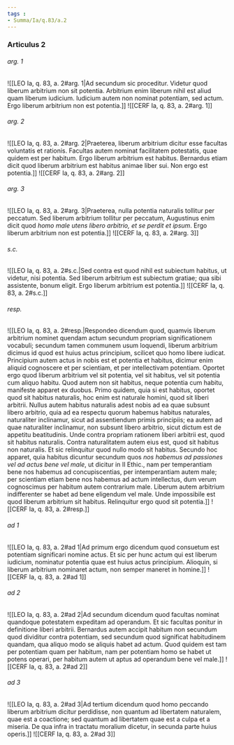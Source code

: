 ```yaml
---
tags : 
- Summa/Ia/q.83/a.2
---
```


### Articulus 2

###### arg. 1
![[LEO Ia, q. 83, a. 2#arg. 1|Ad secundum sic proceditur. Videtur quod liberum arbitrium non sit potentia. Arbitrium enim liberum nihil est aliud quam liberum iudicium. Iudicium autem non nominat potentiam, sed actum. Ergo liberum arbitrium non est potentia.]]
![[CERF Ia, q. 83, a. 2#arg. 1]]

###### arg. 2
![[LEO Ia, q. 83, a. 2#arg. 2|Praeterea, liberum arbitrium dicitur esse facultas voluntatis et rationis. Facultas autem nominat facilitatem potestatis, quae quidem est per habitum. Ergo liberum arbitrium est habitus. Bernardus etiam dicit quod liberum arbitrium est habitus animae liber sui. Non ergo est potentia.]]
![[CERF Ia, q. 83, a. 2#arg. 2]]

###### arg. 3
![[LEO Ia, q. 83, a. 2#arg. 3|Praeterea, nulla potentia naturalis tollitur per peccatum. Sed liberum arbitrium tollitur per peccatum, Augustinus enim dicit quod *homo male utens libero arbitrio, et se perdit et ipsum*. Ergo liberum arbitrium non est potentia.]]
![[CERF Ia, q. 83, a. 2#arg. 3]]

###### s.c.
![[LEO Ia, q. 83, a. 2#s.c.|Sed contra est quod nihil est subiectum habitus, ut videtur, nisi potentia. Sed liberum arbitrium est subiectum gratiae; qua sibi assistente, bonum eligit. Ergo liberum arbitrium est potentia.]]
![[CERF Ia, q. 83, a. 2#s.c.]]

###### resp.
![[LEO Ia, q. 83, a. 2#resp.|Respondeo dicendum quod, quamvis liberum arbitrium nominet quendam actum secundum propriam significationem vocabuli; secundum tamen communem usum loquendi, liberum arbitrium dicimus id quod est huius actus principium, scilicet quo homo libere iudicat. Principium autem actus in nobis est et potentia et habitus, dicimur enim aliquid cognoscere et per scientiam, et per intellectivam potentiam. Oportet ergo quod liberum arbitrium vel sit potentia, vel sit habitus, vel sit potentia cum aliquo habitu. Quod autem non sit habitus, neque potentia cum habitu, manifeste apparet ex duobus. Primo quidem, quia si est habitus, oportet quod sit habitus naturalis, hoc enim est naturale homini, quod sit liberi arbitrii. Nullus autem habitus naturalis adest nobis ad ea quae subsunt libero arbitrio, quia ad ea respectu quorum habemus habitus naturales, naturaliter inclinamur, sicut ad assentiendum primis principiis; ea autem ad quae naturaliter inclinamur, non subsunt libero arbitrio, sicut dictum est de appetitu beatitudinis. Unde contra propriam rationem liberi arbitrii est, quod sit habitus naturalis. Contra naturalitatem autem eius est, quod sit habitus non naturalis. Et sic relinquitur quod nullo modo sit habitus. Secundo hoc apparet, quia habitus dicuntur secundum quos *nos habemus ad passiones vel ad actus bene vel male*, ut dicitur in II Ethic., nam per temperantiam bene nos habemus ad concupiscentias, per intemperantiam autem male; per scientiam etiam bene nos habemus ad actum intellectus, dum verum cognoscimus per habitum autem contrarium male. Liberum autem arbitrium indifferenter se habet ad bene eligendum vel male. Unde impossibile est quod liberum arbitrium sit habitus. Relinquitur ergo quod sit potentia.]]
![[CERF Ia, q. 83, a. 2#resp.]]

###### ad 1
![[LEO Ia, q. 83, a. 2#ad 1|Ad primum ergo dicendum quod consuetum est potentiam significari nomine actus. Et sic per hunc actum qui est liberum iudicium, nominatur potentia quae est huius actus principium. Alioquin, si liberum arbitrium nominaret actum, non semper maneret in homine.]]
![[CERF Ia, q. 83, a. 2#ad 1]]

###### ad 2
![[LEO Ia, q. 83, a. 2#ad 2|Ad secundum dicendum quod facultas nominat quandoque potestatem expeditam ad operandum. Et sic facultas ponitur in definitione liberi arbitrii. Bernardus autem accipit habitum non secundum quod dividitur contra potentiam, sed secundum quod significat habitudinem quandam, qua aliquo modo se aliquis habet ad actum. Quod quidem est tam per potentiam quam per habitum, nam per potentiam homo se habet ut potens operari, per habitum autem ut aptus ad operandum bene vel male.]]
![[CERF Ia, q. 83, a. 2#ad 2]]

###### ad 3
![[LEO Ia, q. 83, a. 2#ad 3|Ad tertium dicendum quod homo peccando liberum arbitrium dicitur perdidisse, non quantum ad libertatem naturalem, quae est a coactione; sed quantum ad libertatem quae est a culpa et a miseria. De qua infra in tractatu moralium dicetur, in secunda parte huius operis.]]
![[CERF Ia, q. 83, a. 2#ad 3]]

